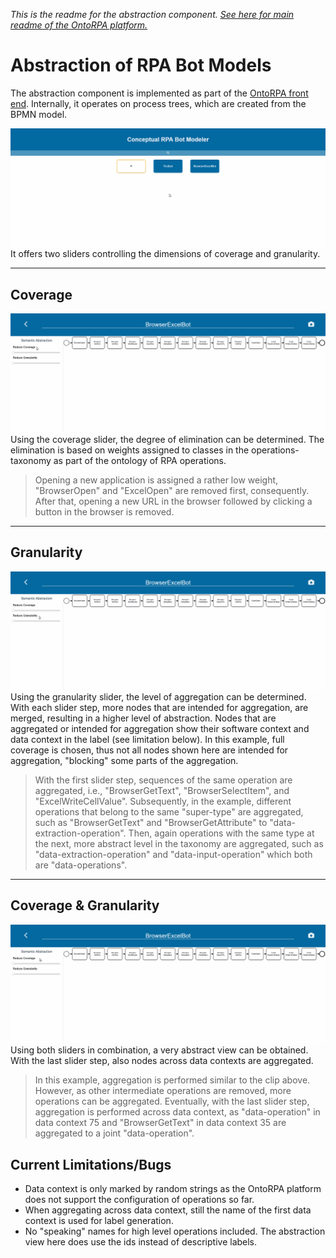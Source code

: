 _This is the readme for the abstraction component. [See here for main readme of the OntoRPA platform.](https://github.com/bptlab/onto-rpa-platform)_

# Abstraction of RPA Bot Models
The abstraction component is implemented as part of the [OntoRPA front end](https://github.com/bptlab/onto-rpa-frontend/).
Internally, it operates on process trees, which are created from the BPMN model.

![animation for opening abstraction view](figures/RPA_Onto-Abstraction%20Start.gif)
It offers two sliders controlling the dimensions of coverage and granularity.

---
## Coverage

![animation for coverage](figures/RPA_Onto-Abstraction%20Coverage.gif)
Using the coverage slider, the degree of elimination can be determined.
The elimination is based on weights assigned to classes in the operations-taxonomy as part of the ontology of RPA operations.
> Opening a new application is assigned a rather low weight, "BrowserOpen" and "ExcelOpen" are removed first, consequently.
> After that, opening a new URL in the browser followed by clicking a button in the browser is removed.

---
## Granularity

![animation for granularity](figures/RPA_Onto-Abstraction%20Granularity.gif)
Using the granularity slider, the level of aggregation can be determined.
With each slider step, more nodes that are intended for aggregation, are merged, resulting in a higher level of abstraction.
Nodes that are aggregated or intended for aggregation show their software context and data context in the label (see limitation below).
In this example, full coverage is chosen, thus not all nodes shown here are intended for aggregation, "blocking" some parts of the aggregation.
> With the first slider step, sequences of the same operation are aggregated, i.e., "BrowserGetText", "BrowserSelectItem", and "ExcelWriteCellValue".
> Subsequently, in the example, different operations that belong to the same "super-type" are aggregated, such as "BrowserGetText" and "BrowserGetAttribute" to "data-extraction-operation".
> Then, again operations with the same type at the next, more abstract level in the taxonomy are aggregated, such as "data-extraction-operation" and "data-input-operation" which both are "data-operations".

---
## Coverage & Granularity

![animation for coverage and granularity](figures/RPA_Onto-Abstraction%20CovGran.gif)
Using both sliders in combination, a very abstract view can be obtained.
With the last slider step, also nodes across data contexts are aggregated.
> In this example, aggregation is performed similar to the clip above.
> However, as other intermediate operations are removed, more operations can be aggregated.
> Eventually, with the last slider step, aggregation is performed across data context, as "data-operation" in data context 75 and "BrowserGetText" in data context 35 are aggregated to a joint "data-operation".

## Current Limitations/Bugs
- Data context is only marked by random strings as the OntoRPA platform does not support the configuration of operations so far.
- When aggregating across data context, still the name of the first data context is used for label generation.
- No "speaking" names for high level operations included. The abstraction view here does use the ids instead of descriptive labels.
